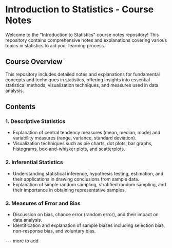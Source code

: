 # Introduction to Statistics - Course Notes

Welcome to the "Introduction to Statistics" course notes repository! This repository contains comprehensive notes and explanations covering various topics in statistics to aid your learning process.

## Course Overview

This repository includes detailed notes and explanations for fundamental concepts and techniques in statistics, offering insights into essential statistical methods, visualization techniques, and measures used in data analysis.

## Contents

### 1. Descriptive Statistics
- Explanation of central tendency measures (mean, median, mode) and variability measures (range, variance, standard deviation).
- Visualization techniques such as pie charts, dot plots, bar graphs, histograms, box-and-whisker plots, and scatterplots.
  
### 2. Inferential Statistics
- Understanding statistical inference, hypothesis testing, estimation, and their applications in drawing conclusions from sample data.
- Explanation of simple random sampling, stratified random sampling, and their importance in obtaining representative samples.

### 3. Measures of Error and Bias
- Discussion on bias, chance error (random error), and their impact on data analysis.
- Identification and explanation of sample biases including selection bias, non-response bias, and voluntary bias.

--- more to add
